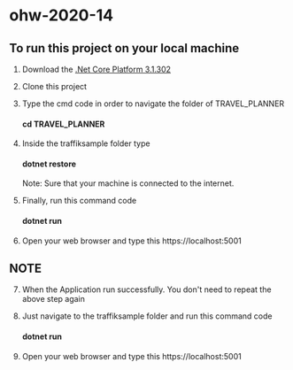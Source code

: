 # ohw-2020-14

## To run this project on your local machine

1) Download the [.Net Core Platform 3.1.302 ](https://dotnet.microsoft.com/download/dotnet-core/thank-you/sdk-3.1.302-windows-x64-installer)

2) Clone this project

3) Type the cmd code in order to navigate the folder of TRAVEL_PLANNER <h4>cd TRAVEL_PLANNER</h4>

4) Inside the traffiksample folder type <h4>dotnet restore</h4> Note: Sure that your machine is connected to the internet.

5) Finally, run this command code <h4>dotnet run</h4>

6) Open your web browser and type this https://localhost:5001

## NOTE

7) When the Application run successfully. You don't need to repeat the above step again

8) Just navigate to the traffiksample folder and run this command code <h4>dotnet run</h4>

6) Open your web browser and type this https://localhost:5001
